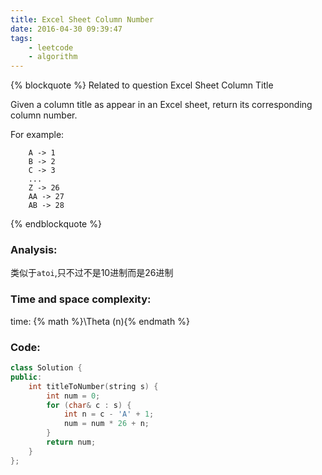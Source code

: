 ```yaml
---
title: Excel Sheet Column Number
date: 2016-04-30 09:39:47
tags: 
    - leetcode
    - algorithm
---
```

{% blockquote %}
Related to question Excel Sheet Column Title

Given a column title as appear in an Excel sheet, return its corresponding column number.

For example:
```
    A -> 1
    B -> 2
    C -> 3
    ...
    Z -> 26
    AA -> 27
    AB -> 28 
```
{% endblockquote %}
<!-- more -->
### Analysis:
类似于`atoi`,只不过不是10进制而是26进制
### Time and space complexity:
time: {% math %}\Theta (n){% endmath %}
### Code:
```cpp
class Solution {
public:
    int titleToNumber(string s) {
        int num = 0;
        for (char& c : s) {
            int n = c - 'A' + 1;
            num = num * 26 + n;
        }
        return num;
    }
};
```